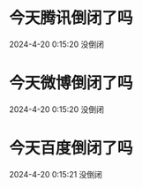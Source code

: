# 今天腾讯倒闭了吗

2024-4-20 0:15:20 没倒闭

# 今天微博倒闭了吗

2024-4-20 0:15:20 没倒闭

# 今天百度倒闭了吗

2024-4-20 0:15:21 没倒闭

